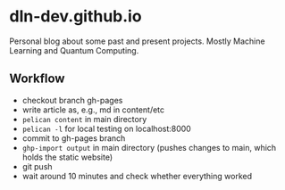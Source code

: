 # dln-dev.github.io
Personal blog about some past and present projects. Mostly Machine Learning and Quantum Computing.

## Workflow
* checkout branch gh-pages
* write article as, e.g., md in content/etc
* `pelican content` in main directory
* `pelican -l` for local testing on localhost:8000
* commit to gh-pages branch
* `ghp-import output` in main directory (pushes changes to main, which holds the static website)
* git push
* wait around 10 minutes and check whether everything worked

